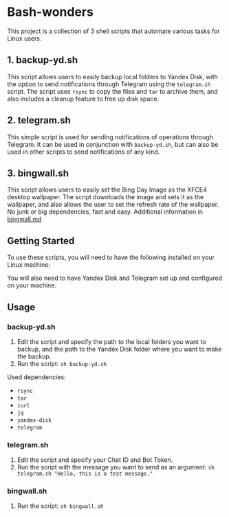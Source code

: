 # Bash-wonders

This project is a collection of 3 shell scripts that automate various tasks for Linux users.

## 1. backup-yd.sh

This script allows users to easily backup local folders to Yandex Disk, with the option to send notifications through Telegram using the `telegram.sh` script. The script uses `rsync` to copy the files and `tar` to archive them, and also includes a cleanup feature to free up disk space.

## 2. telegram.sh

This simple script is used for sending notifications of operations through Telegram. It can be used in conjunction with `backup-yd.sh`, but can also be used in other scripts to send notifications of any kind.

## 3. bingwall.sh

This script allows users to easily set the Bing Day Image as the XFCE4 desktop wallpaper. The script downloads the image and sets it as the wallpaper, and also allows the user to set the refresh rate of the wallpaper. No junk or big dependencies, fast and easy. Additional information in [bingwall.md](https://github.com/wondersalmon/bash-wonders/bingwall/bingwall.md)

## Getting Started

To use these scripts, you will need to have the following installed on your Linux machine:

You will also need to have Yandex Disk and Telegram set up and configured on your machine.

## Usage

### backup-yd.sh

1. Edit the script and specify the path to the local folders you want to backup, and the path to the Yandex Disk folder where you want to make the backup.
2. Run the script: `sh backup-yd.sh`

Used dependencies:

- `rsync`
- `tar`
- `curl`
- `jq`
- `yandex-disk`
- `telegram`

### telegram.sh

1. Edit the script and specify your Chat ID and Bot Token.
2. Run the script with the message you want to send as an argument: `sh telegram.sh "Hello, this is a test message."`

### bingwall.sh

1. Run the script: `sh bingwall.sh`
